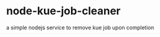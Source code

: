 node-kue-job-cleaner
====================

a simple nodejs service to remove kue job upon completion

